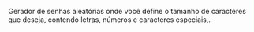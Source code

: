 Gerador de senhas aleatórias onde você define o tamanho de caracteres que deseja, contendo letras, números e caracteres especiais,.
